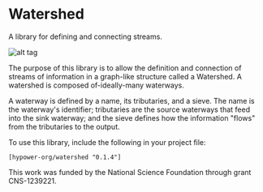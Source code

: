 Watershed
=========

A library for defining and connecting streams.

![alt tag](http://www.montgomerycountymd.gov/DEP/Resources/Images/water/Outreach/What_is_a_Watershed_rockingham-nc.gif) 

The purpose of this library is to allow the definition and connection of streams of information in a graph-like structure called a Watershed.  A watershed is composed of-ideally-many waterways.  

A waterway is defined by a name, its tributaries, and a sieve.  The name is the waterway's identifier; tributaries are the source waterways that feed into the sink waterway; and the sieve defines how the information "flows" from the tributaries to the output.

To use this library, include the following in your project file:

    [hypower-org/watershed "0.1.4"]

This work was funded by the National Science Foundation through grant CNS-1239221.




